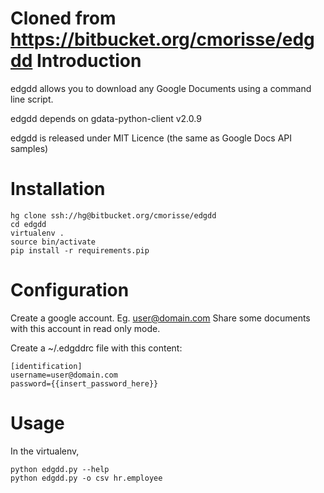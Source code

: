 **Cloned from https://bitbucket.org/cmorisse/edgdd**
Introduction
============
edgdd allows you to download any Google Documents using a command line script.

edgdd depends on gdata-python-client v2.0.9

edgdd is released under MIT Licence (the same as Google Docs API samples)

Installation
============
	hg clone ssh://hg@bitbucket.org/cmorisse/edgdd
	cd edgdd
	virtualenv .
	source bin/activate
	pip install -r requirements.pip

Configuration
=============
Create a google account. Eg. user@domain.com
Share some documents with this account in read only mode.

Create a ~/.edgddrc file with this content:

	[identification]
	username=user@domain.com
	password={{insert_password_here}}

Usage
=====
In the virtualenv,

	python edgdd.py --help
	python edgdd.py -o csv hr.employee

